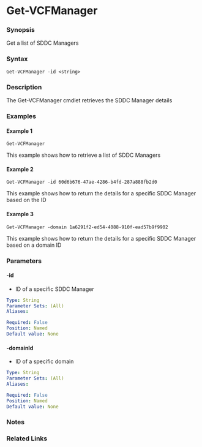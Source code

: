 # Get-VCFManager

### Synopsis
Get a list of SDDC Managers

### Syntax
```
Get-VCFManager -id <string> 
```

### Description
The Get-VCFManager cmdlet retrieves the SDDC Manager details

### Examples
#### Example 1
```
Get-VCFManager
```
This example shows how to retrieve a list of SDDC Managers  

#### Example 2
```
Get-VCFManager -id 60d6b676-47ae-4286-b4fd-287a888fb2d0
```
This example shows how to return the details for a specific SDDC Manager based on the ID  

#### Example 3
```
Get-VCFManager -domain 1a6291f2-ed54-4088-910f-ead57b9f9902
```
This example shows how to return the details for a specific SDDC Manager based on a domain ID  

### Parameters

#### -id
- ID of a specific SDDC Manager

```yaml
Type: String
Parameter Sets: (All)
Aliases:

Required: False
Position: Named
Default value: None
```

#### -domainId
- ID of a specific domain

```yaml
Type: String
Parameter Sets: (All)
Aliases:

Required: False
Position: Named
Default value: None
```

### Notes

### Related Links
